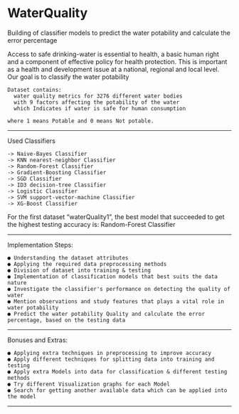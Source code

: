 # WaterQuality
Building of classifier models to predict the water potability and calculate the error percentage

 Access to safe drinking-water is essential to health, a basic human right and a component of effective policy for health protection. This is important as a health and development issue at a national, regional and local level. Our goal is to classify the water potability

    Dataset contains: 
      water quality metrics for 3276 different water bodies
      with 9 factors affecting the potability of the water
      which Indicates if water is safe for human consumption
    
    where 1 means Potable and 0 means Not potable.
<hr>

  Used Classifiers

    -> Naive-Bayes Classifier
    -> KNN nearest-neighbor Classifier
    -> Random-Forest Classifier
    -> Gradient-Boosting Classifier
    -> SGD Classifier
    -> ID3 decision-tree Classifier
    -> Logistic Classifier
    -> SVM support-vector-machine Classifier
    -> XG-Boost Classifier
  
  
  For the first dataset “waterQuality1”,
     the best model that succeeded to get the highest testing accuracy
        is: Random-Forest Classifier
<hr>

  Implementation Steps:

    ● Understanding the dataset attributes
    ● Applying the required data preprocessing methods
    ● Division of dataset into training & testing
    ● Implementation of classification models that best suits the data nature
    ● Investigate the classifier's performance on detecting the quality of water
    ● Mention observations and study features that plays a vital role in water potability
    ● Predict the water potability Quality and calculate the error percentage, based on the testing data
<hr>

  Bonuses and Extras:

    ● Applying extra techniques in preprocessing to improve accuracy 
    ● Apply different techniques for splitting data into training and testing 
    ● Apply extra Models into data for classification & different testing methods
    ● Try different Visualization graphs for each Model 
    ● Search for getting another available data which can be applied into the model
<hr>
